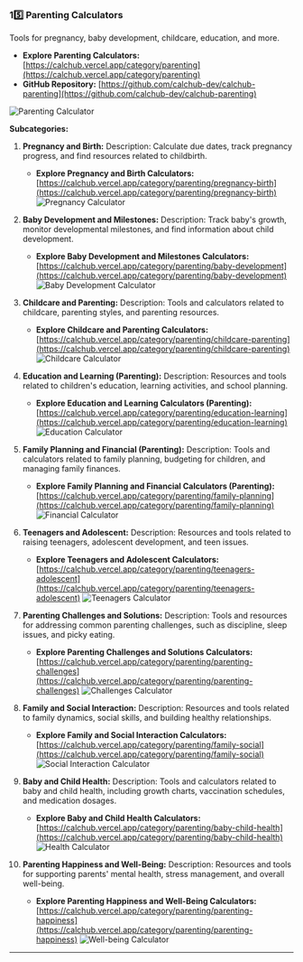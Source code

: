 ### **15️⃣ Parenting Calculators**

Tools for pregnancy, baby development, childcare, education, and more.

*   **Explore Parenting Calculators:** [https://calchub.vercel.app/category/parenting](https://calchub.vercel.app/category/parenting)
*   **GitHub Repository:** [https://github.com/calchub-dev/calchub-parenting](https://github.com/calchub-dev/calchub-parenting)

![Parenting Calculator](https://your-image-url.com/parenting.png)

**Subcategories:**

1.  **Pregnancy and Birth:**
    Description: Calculate due dates, track pregnancy progress, and find resources related to childbirth.
    *   **Explore Pregnancy and Birth Calculators:** [https://calchub.vercel.app/category/parenting/pregnancy-birth](https://calchub.vercel.app/category/parenting/pregnancy-birth)
    ![Pregnancy Calculator](https://your-image-url.com/pregnancy.png)

2.  **Baby Development and Milestones:**
    Description: Track baby's growth, monitor developmental milestones, and find information about child development.
    *   **Explore Baby Development and Milestones Calculators:** [https://calchub.vercel.app/category/parenting/baby-development](https://calchub.vercel.app/category/parenting/baby-development)
    ![Baby Development Calculator](https://your-image-url.com/babydevelopment.png)

3.  **Childcare and Parenting:**
    Description: Tools and calculators related to childcare, parenting styles, and parenting resources.
    *   **Explore Childcare and Parenting Calculators:** [https://calchub.vercel.app/category/parenting/childcare-parenting](https://calchub.vercel.app/category/parenting/childcare-parenting)
    ![Childcare Calculator](https://your-image-url.com/childcare.png)

4.  **Education and Learning (Parenting):**
    Description: Resources and tools related to children's education, learning activities, and school planning.
    *   **Explore Education and Learning Calculators (Parenting):** [https://calchub.vercel.app/category/parenting/education-learning](https://calchub.vercel.app/category/parenting/education-learning)
    ![Education Calculator](https://your-image-url.com/education.png)

5.  **Family Planning and Financial (Parenting):**
    Description: Tools and calculators related to family planning, budgeting for children, and managing family finances.
    *   **Explore Family Planning and Financial Calculators (Parenting):** [https://calchub.vercel.app/category/parenting/family-planning](https://calchub.vercel.app/category/parenting/family-planning)
    ![Financial Calculator](https://your-image-url.com/financial.png)

6.  **Teenagers and Adolescent:**
    Description: Resources and tools related to raising teenagers, adolescent development, and teen issues.
    *   **Explore Teenagers and Adolescent Calculators:** [https://calchub.vercel.app/category/parenting/teenagers-adolescent](https://calchub.vercel.app/category/parenting/teenagers-adolescent)
    ![Teenagers Calculator](https://your-image-url.com/teenagers.png)

7.  **Parenting Challenges and Solutions:**
    Description: Tools and resources for addressing common parenting challenges, such as discipline, sleep issues, and picky eating.
    *   **Explore Parenting Challenges and Solutions Calculators:** [https://calchub.vercel.app/category/parenting/parenting-challenges](https://calchub.vercel.app/category/parenting/parenting-challenges)
    ![Challenges Calculator](https://your-image-url.com/challenges.png)

8.  **Family and Social Interaction:**
    Description: Resources and tools related to family dynamics, social skills, and building healthy relationships.
    *   **Explore Family and Social Interaction Calculators:** [https://calchub.vercel.app/category/parenting/family-social](https://calchub.vercel.app/category/parenting/family-social)
    ![Social Interaction Calculator](https://your-image-url.com/social.png)

9.  **Baby and Child Health:**
    Description: Tools and calculators related to baby and child health, including growth charts, vaccination schedules, and medication dosages.
    *   **Explore Baby and Child Health Calculators:** [https://calchub.vercel.app/category/parenting/baby-child-health](https://calchub.vercel.app/category/parenting/baby-child-health)
    ![Health Calculator](https://your-image-url.com/health.png)

10. **Parenting Happiness and Well-Being:**
    Description: Resources and tools for supporting parents' mental health, stress management, and overall well-being.
    *   **Explore Parenting Happiness and Well-Being Calculators:** [https://calchub.vercel.app/category/parenting/parenting-happiness](https://calchub.vercel.app/category/parenting/parenting-happiness)
    ![Well-being Calculator](https://your-image-url.com/wellbeing.png)

---
